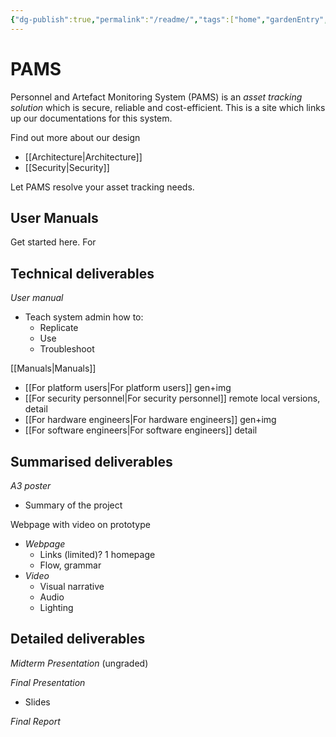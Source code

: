```yaml
---
{"dg-publish":true,"permalink":"/readme/","tags":["home","gardenEntry","gardenEntry"]}
---
```


# PAMS

Personnel and Artefact Monitoring System (PAMS) is an *asset tracking solution* which is secure, reliable and cost-efficient. 
This is a site which links up our documentations for this system.

Find out more about our design

- [[Architecture\|Architecture]]
- [[Security\|Security]]

Let PAMS resolve your asset tracking needs.

## User Manuals

Get started here. For 

## Technical deliverables

*User manual*
- Teach system admin how to:
	- Replicate
	- Use
	- Troubleshoot

[[Manuals\|Manuals]]

- [[For platform users\|For platform users]] gen+img
- [[For security personnel\|For security personnel]] remote local versions, detail
- [[For hardware engineers\|For hardware engineers]] gen+img
- [[For software engineers\|For software engineers]] detail

## Summarised deliverables

*A3 poster*
- Summary of the project

Webpage with video on prototype
- *Webpage*
	- Links (limited)? 1 homepage
	- Flow, grammar
- *Video*
	- Visual narrative
	- Audio
	- Lighting

## Detailed deliverables

*Midterm Presentation* (ungraded)

*Final Presentation*
- Slides

*Final Report*